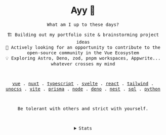 <h1 align="center">Ayy 🤙</h1>

<p align="center">
  <samp>What am I up to these days?</samp>
</p>

<div align="center"> 
 <div>
   <samp>🏗️  Building out my portfolio site & brainstorming project ideas</samp>
 </div>
 <div>
   <samp>🔭  Actively looking for an opportunity to contribute to the open-source community in the Vue Ecosystem</samp>
 </div>
 <div>
   <samp>💡  Exploring Astro, Deno, zod, pnpm workspaces, Appwrite... whatever crosses my mind</samp>
 </div>
</div>

&nbsp;

<p align="center">
  <samp>
    <a href="https://vuejs.org">vue</a> .
    <a href="https://nuxt.com">nuxt</a> .
    <a href="https://www.typescriptlang.org/">typescript</a> .
    <a href="https://svelte.dev/">svelte</a> .
    <a href="https://beta.reactjs.org/">react</a> .
    <a href="https://tailwindcss.com/">tailwind</a> .
    <a href="https://github.com/unocss/unocss">unocss</a> .
    <a href="https://vitejs.dev/">vite</a> .
    <a href="https://www.prisma.io/">prisma</a> .
    <a href="https://nodejs.dev/en/">node</a> .
    <a href="https://deno.land/">deno</a> .
    <a href="https://nestjs.com/">nest</a> .
    <a href="https://www.postgresql.org/">sql</a> .
    <a href="https://www.python.org/">python</a>
  </samp>
</p>


&nbsp;

<p align="center">
  <samp>
    Be tolerant with others and strict with yourself.
  </samp>
</p>

&nbsp;


<details>
  <br />
  <summary align="center">
    <samp>Stats</samp>
  </summary>
  <div align="left">

<!--### 📊 Weekly development breakdown-->
<!--START_SECTION:waka-->

```text
From: 28 December 2022 - To: 27 January 2023

Total Time: 147 hrs 16 mins

TypeScript   46 hrs 13 mins  ████████░░░░░░░░░░░░░░░░░   31.39 %
Vue.js       39 hrs 30 mins  ██████▓░░░░░░░░░░░░░░░░░░   26.82 %
Other        13 hrs 17 mins  ██▒░░░░░░░░░░░░░░░░░░░░░░   09.03 %
```

<!--END_SECTION:waka-->
      
 <div align="center">     
   <a href="https://github.com/mat2ja/github-stats#gh-dark-mode-only">
    <img src="https://github.com/mat2ja/github-stats/blob/master/generated/overview.svg#gh-dark-mode-only" />
    <!--<img src="https://github.com/mat2ja/github-stats/blob/master/generated/languages.svg#gh-dark-mode-only" />-->
   </a>
   <a href="https://github.com/mat2ja/github-stats#gh-light-mode-only">
    <img src="https://github.com/mat2ja/github-stats/blob/master/generated/overview.svg#gh-dark-mode-only#gh-light-mode-only" />
    <!--<img src="https://github.com/mat2ja/github-stats/blob/master/generated/languages.svg#gh-dark-mode-only#gh-light-mode-only" />-->
   </a>
  </div>

</details>

     
&nbsp;
